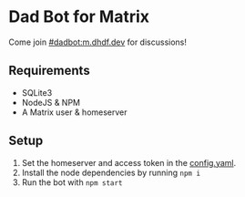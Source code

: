 # Dad Bot for Matrix
Come join [#dadbot:m.dhdf.dev](https://matrix.to/#/!HmwEBzKuGOFshjTOfX:m.dhdf.dev?via=m.dhdf.dev&via=the-apothecary.club&via=matrix.org)
for discussions!

## Requirements
 - SQLite3
 - NodeJS & NPM
 - A Matrix user & homeserver

## Setup
 1. Set the homeserver and access token in the [config.yaml](./config.yaml).
 2. Install the node dependencies by running `npm i`
 3. Run the bot with `npm start`

